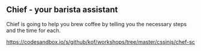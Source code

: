 ## Chief - your barista assistant

Chief is going to help you brew coffee by telling you the necessary steps and the time for each.

https://codesandbox.io/s/github/kof/workshops/tree/master/cssinjs/chef-sc
